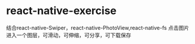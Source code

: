 # react-native-exercise
结合react-native-Swiper，react-native-PhotoView,react-native-fs
点击图片进入一个图层，可滑动，可伸缩，可分享，可下载保存

